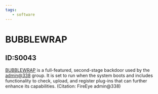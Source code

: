 ```yaml
---
tags:
   - software
---
```

# BUBBLEWRAP
## ID:S0043
[BUBBLEWRAP](software/S0043) is a full-featured, second-stage backdoor used by the [admin@338](groups/G0018) group. It is set to run when the system boots and includes functionality to check, upload, and register plug-ins that can further enhance its capabilities. (Citation: FireEye admin@338)
